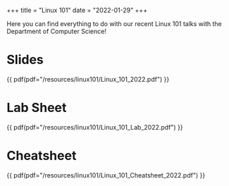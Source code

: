 +++
title = "Linux 101"
date = "2022-01-29"
+++

Here you can find everything to do with our recent Linux 101 talks with the Department of Computer Science!

# Slides
{{ pdf(pdf="/resources/linux101/Linux_101_2022.pdf") }}

# Lab Sheet
{{ pdf(pdf="/resources/linux101/Linux_101_Lab_2022.pdf") }}

# Cheatsheet
{{ pdf(pdf="/resources/linux101/Linux_101_Cheatsheet_2022.pdf") }}